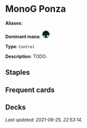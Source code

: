# MonoG Ponza

**Aliases**: 

**Dominant mana**: <img src="../resources/images/mana/G.png" width="25"/>

**Type**: `Control`

**Description**: TODO.

## **Staples**



## **Frequent cards**



## **Decks**



*Last updated: 2021-06-25, 22:53:14.*
